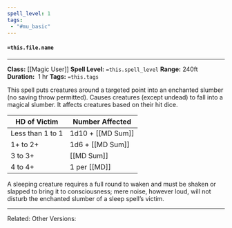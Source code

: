 ```yaml
---
spell_level: 1
tags:
 - "#mu_basic"
---
```


#### `=this.file.name`
___
**Class:** [[Magic User]]
**Spell Level:** `=this.spell_level` 
**Range:** 240ft
**Duration:**  1 hr
**Tags:** `=this.tags`

This spell puts creatures around a targeted point into an enchanted slumber (no saving throw permitted). Causes creatures (except undead) to fall into a magical slumber. It affects creatures based on their hit dice.

| HD of Victim     | Number Affected   |
| ---------------- | ----------------- |
| Less than 1 to 1 | 1d10 + [[MD Sum]] |
| 1+ to 2+         | 1d6 + [[MD Sum]]  |
| 3 to 3+          | [[MD Sum]]        |
| 4 to 4+          | 1 per [[MD]]      | 


A sleeping creature requires a full round to waken and must be shaken or slapped to bring it to consciousness; mere noise, however loud, will not disturb the enchanted slumber of a sleep spell’s victim.
___
Related:
Other Versions:

  





